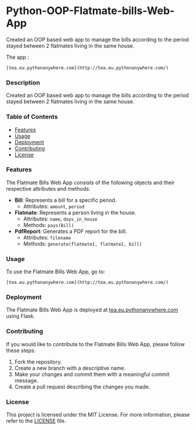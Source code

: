 # Python-OOP-Flatmate-bills-Web-App
Created an OOP based web app to manage the bills according to the period stayed between 2 flatmates living in the same house.

The app : 
```
[tea.eu.pythonanywhere.com](http://tea.eu.pythonanywhere.com/)
```

### Description
Created an OOP based web app to manage the bills according to the period stayed between 2 flatmates living in the same house.

### Table of Contents
- [Features](#features)
- [Usage](#usage)
- [Deployment](#deployment)
- [Contributing](#contributing)
- [License](#license)

### Features
The Flatmate Bills Web App consists of the following objects and their respective attributes and methods:

- **Bill**: Represents a bill for a specific period.
  - Attributes: `amount`, `period`
- **Flatmate**: Represents a person living in the house.
  - Attributes: `name`, `days_in_house`
  - Methods: `pays(Bill)`
- **PdfReport**: Generates a PDF report for the bill.
  - Attributes: `filename`
  - Methods: `generate(flatmate1, flatmate2, bill)`

### Usage
To use the Flatmate Bills Web App, go to:

```
[tea.eu.pythonanywhere.com](http://tea.eu.pythonanywhere.com/)
```

### Deployment
The Flatmate Bills Web App is deployed at [tea.eu.pythonanywhere.com](http://tea.eu.pythonanywhere.com/) using Flask.

### Contributing
If you would like to contribute to the Flatmate Bills Web App, please follow these steps:

1. Fork the repository.
2. Create a new branch with a descriptive name.
3. Make your changes and commit them with a meaningful commit message.
4. Create a pull request describing the changes you made.

### License
This project is licensed under the MIT License. For more information, please refer to the [LICENSE](LICENSE) file.
